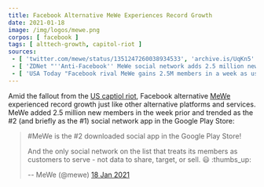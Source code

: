 ```yaml
---
title: Facebook Alternative MeWe Experiences Record Growth
date: 2021-01-18
image: /img/logos/mewe.png
corpos: [ facebook ]
tags: [ alttech-growth, capitol-riot ]
sources:
 - [ 'twitter.com/mewe/status/1351247260038934533', 'archive.is/UqKn5' ]
 - [ 'ZDNet "''Anti-Facebook'' MeWe social network adds 2.5 million new members in one week" by Eileen Brown (19 Jan 2021)', 'archive.is/kyEzu' ]
 - [ 'USA Today "Facebook rival MeWe gains 2.5M members in a week as users seek privacy" by Coral Murphy Marcos (20 Jan 2021)', 'archive.is/RJYdZ' ]
---
```


Amid the fallout from the [US captiol riot](/t/us-capitol-riot/), Facebook
alternative [MeWe](/alt/mewe/) experienced record growth just like other
alternative platforms and services. MeWe added 2.5 million new members in the
week prior and trended as the #2 (and briefly as the #1) social network app in
the Google Play Store:

> #MeWe is the #2 downloaded social app in the Google Play Store!
>
> And the only social network on the list that treats its members as customers
> to serve - not data to share, target, or sell. 😃 :thumbs_up:
>
> -- MeWe (@mewe) [18 Jan 2021](https://archive.is/UqKn5)
